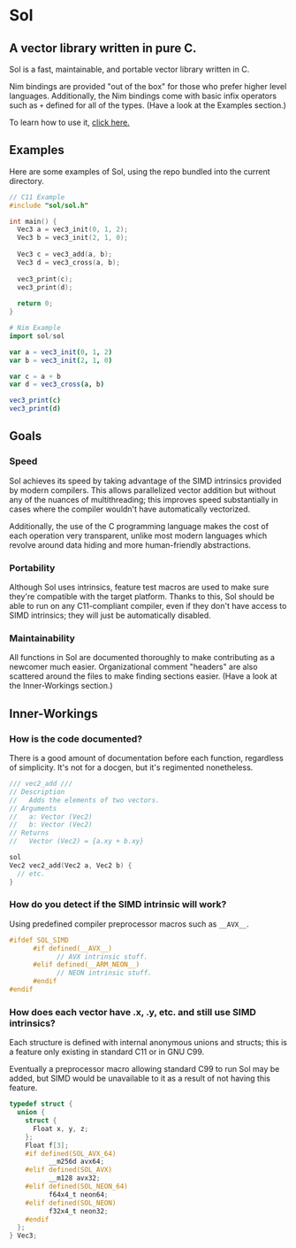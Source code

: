 # Sol
## A vector library written in pure C.
Sol is a fast, maintainable, and portable vector library written in C.

Nim bindings are provided "out of the box" for those who prefer higher level languages. Additionally, the Nim bindings come with basic infix operators such as `+` defined for all of the types. (Have a look at the Examples section.)

To learn how to use it, [click here.](https://davidgarland.gitbooks.io/sol/content/)

## Examples
Here are some examples of Sol, using the repo bundled into the current directory.
```C
// C11 Example
#include "sol/sol.h"

int main() {
  Vec3 a = vec3_init(0, 1, 2);
  Vec3 b = vec3_init(2, 1, 0);
  
  Vec3 c = vec3_add(a, b);
  Vec3 d = vec3_cross(a, b);
  
  vec3_print(c);
  vec3_print(d);
  
  return 0;
}
```
```Nim
# Nim Example
import sol/sol

var a = vec3_init(0, 1, 2)
var b = vec3_init(2, 1, 0)

var c = a + b
var d = vec3_cross(a, b)

vec3_print(c)
vec3_print(d)
```

## Goals
### Speed
Sol achieves its speed by taking advantage of the SIMD intrinsics provided by modern compilers. This allows parallelized vector addition but without any of the nuances of multithreading; this improves speed substantially in cases where the compiler wouldn't have automatically vectorized.

Additionally, the use of the C programming language makes the cost of each operation very transparent, unlike most modern languages which revolve around data hiding and more human-friendly abstractions.

### Portability
Although Sol uses intrinsics, feature test macros are used to make sure they're compatible with the target platform. Thanks to this, Sol should be able to run on any C11-compliant compiler, even if they don't have access to SIMD intrinsics; they will just be automatically disabled.

### Maintainability
All functions in Sol are documented thoroughly to make contributing as a newcomer much easier. Organizational comment "headers" are also scattered around the files to make finding sections easier. (Have a look at the Inner-Workings section.)

## Inner-Workings
### How is the code documented?
There is a good amount of documentation before each function, regardless of simplicity. It's not for a docgen, but it's regimented nonetheless.
```C
/// vec2_add ///
// Description
//   Adds the elements of two vectors.
// Arguments
//   a: Vector (Vec2)
//   b: Vector (Vec2)
// Returns
//   Vector (Vec2) = {a.xy + b.xy}

sol
Vec2 vec2_add(Vec2 a, Vec2 b) {
  // etc.
}
```
### How do you detect if the SIMD intrinsic will work?
Using predefined compiler preprocessor macros such as `__AVX__`.
```C
#ifdef SOL_SIMD
      #if defined(__AVX__)
            // AVX intrinsic stuff.
      #elif defined(__ARM_NEON__)
            // NEON intrinsic stuff.
      #endif
#endif
```
### How does each vector have .x, .y, etc. and still use SIMD intrinsics?
Each structure is defined with internal anonymous unions and structs; this is a feature only existing in standard C11 or in GNU C99.

Eventually a preprocessor macro allowing standard C99 to run Sol may be added, but SIMD would be unavailable to it as a result of not having this feature.
```C
typedef struct {
  union { 
    struct {
      Float x, y, z;
    };
    Float f[3];
    #if defined(SOL_AVX_64)
          __m256d avx64;
    #elif defined(SOL_AVX)
          __m128 avx32;
    #elif defined(SOL_NEON_64)
          f64x4_t neon64;
    #elif defined(SOL_NEON)
          f32x4_t neon32;
    #endif
  };
} Vec3;
```
